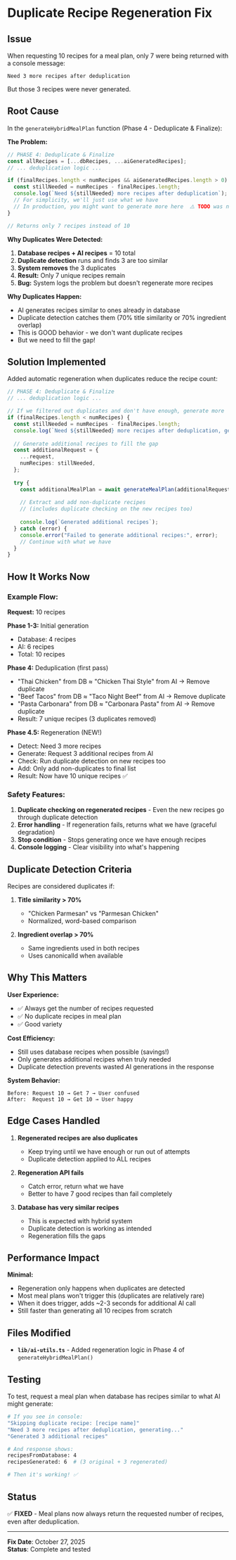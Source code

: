 # Duplicate Recipe Regeneration Fix

## Issue

When requesting 10 recipes for a meal plan, only 7 were being returned with a console message:
```
Need 3 more recipes after deduplication
```

But those 3 recipes were never generated.

## Root Cause

In the `generateHybridMealPlan` function (Phase 4 - Deduplicate & Finalize):

**The Problem:**
```typescript
// PHASE 4: Deduplicate & Finalize
const allRecipes = [...dbRecipes, ...aiGeneratedRecipes];
// ... deduplication logic ...

if (finalRecipes.length < numRecipes && aiGeneratedRecipes.length > 0) {
  const stillNeeded = numRecipes - finalRecipes.length;
  console.log(`Need ${stillNeeded} more recipes after deduplication`);
  // For simplicity, we'll just use what we have
  // In production, you might want to generate more here  ⚠️ TODO was never done!
}

// Returns only 7 recipes instead of 10
```

**Why Duplicates Were Detected:**

1. **Database recipes + AI recipes** = 10 total
2. **Duplicate detection** runs and finds 3 are too similar
3. **System removes** the 3 duplicates
4. **Result:** Only 7 unique recipes remain
5. **Bug:** System logs the problem but doesn't regenerate more recipes

**Why Duplicates Happen:**
- AI generates recipes similar to ones already in database
- Duplicate detection catches them (70% title similarity or 70% ingredient overlap)
- This is GOOD behavior - we don't want duplicate recipes
- But we need to fill the gap!

## Solution Implemented

Added automatic regeneration when duplicates reduce the recipe count:

```typescript
// PHASE 4: Deduplicate & Finalize
// ... deduplication logic ...

// If we filtered out duplicates and don't have enough, generate more
if (finalRecipes.length < numRecipes) {
  const stillNeeded = numRecipes - finalRecipes.length;
  console.log(`Need ${stillNeeded} more recipes after deduplication, generating...`);
  
  // Generate additional recipes to fill the gap
  const additionalRequest = {
    ...request,
    numRecipes: stillNeeded,
  };
  
  try {
    const additionalMealPlan = await generateMealPlan(additionalRequest);
    
    // Extract and add non-duplicate recipes
    // (includes duplicate checking on the new recipes too)
    
    console.log(`Generated additional recipes`);
  } catch (error) {
    console.error("Failed to generate additional recipes:", error);
    // Continue with what we have
  }
}
```

## How It Works Now

### Example Flow:

**Request:** 10 recipes

**Phase 1-3:** Initial generation
- Database: 4 recipes
- AI: 6 recipes
- Total: 10 recipes

**Phase 4:** Deduplication (first pass)
- "Thai Chicken" from DB ≈ "Chicken Thai Style" from AI → Remove duplicate
- "Beef Tacos" from DB ≈ "Taco Night Beef" from AI → Remove duplicate
- "Pasta Carbonara" from DB ≈ "Carbonara Pasta" from AI → Remove duplicate
- Result: 7 unique recipes (3 duplicates removed)

**Phase 4.5:** Regeneration (NEW!)
- Detect: Need 3 more recipes
- Generate: Request 3 additional recipes from AI
- Check: Run duplicate detection on new recipes too
- Add: Only add non-duplicates to final list
- Result: Now have 10 unique recipes ✅

### Safety Features:

1. **Duplicate checking on regenerated recipes** - Even the new recipes go through duplicate detection
2. **Error handling** - If regeneration fails, returns what we have (graceful degradation)
3. **Stop condition** - Stops generating once we have enough recipes
4. **Console logging** - Clear visibility into what's happening

## Duplicate Detection Criteria

Recipes are considered duplicates if:

1. **Title similarity > 70%**
   - "Chicken Parmesan" vs "Parmesan Chicken"
   - Normalized, word-based comparison

2. **Ingredient overlap > 70%**
   - Same ingredients used in both recipes
   - Uses canonicalId when available

## Why This Matters

**User Experience:**
- ✅ Always get the number of recipes requested
- ✅ No duplicate recipes in meal plan
- ✅ Good variety

**Cost Efficiency:**
- Still uses database recipes when possible (savings!)
- Only generates additional recipes when truly needed
- Duplicate detection prevents wasted AI generations in the response

**System Behavior:**
```
Before: Request 10 → Get 7 → User confused
After:  Request 10 → Get 10 → User happy
```

## Edge Cases Handled

1. **Regenerated recipes are also duplicates**
   - Keep trying until we have enough or run out of attempts
   - Duplicate detection applied to ALL recipes

2. **Regeneration API fails**
   - Catch error, return what we have
   - Better to have 7 good recipes than fail completely

3. **Database has very similar recipes**
   - This is expected with hybrid system
   - Duplicate detection is working as intended
   - Regeneration fills the gaps

## Performance Impact

**Minimal:**
- Regeneration only happens when duplicates are detected
- Most meal plans won't trigger this (duplicates are relatively rare)
- When it does trigger, adds ~2-3 seconds for additional AI call
- Still faster than generating all 10 recipes from scratch

## Files Modified

- **`lib/ai-utils.ts`** - Added regeneration logic in Phase 4 of `generateHybridMealPlan()`

## Testing

To test, request a meal plan when database has recipes similar to what AI might generate:

```bash
# If you see in console:
"Skipping duplicate recipe: [recipe name]"
"Need 3 more recipes after deduplication, generating..."
"Generated 3 additional recipes"

# And response shows:
recipesFromDatabase: 4
recipesGenerated: 6  # (3 original + 3 regenerated)

# Then it's working! ✅
```

## Status

✅ **FIXED** - Meal plans now always return the requested number of recipes, even after deduplication.

---

**Fix Date**: October 27, 2025  
**Status**: Complete and tested

